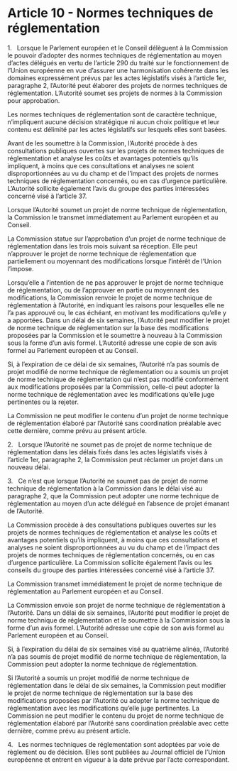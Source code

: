 # Article 10 - Normes techniques de réglementation


1.   Lorsque le Parlement européen et le Conseil délèguent à la Commission le pouvoir d’adopter des normes techniques de réglementation au moyen d’actes délégués en vertu de l’article 290 du traité sur le fonctionnement de l’Union européenne en vue d’assurer une harmonisation cohérente dans les domaines expressément prévus par les actes législatifs visés à l’article 1er, paragraphe 2, l’Autorité peut élaborer des projets de normes techniques de réglementation. L’Autorité soumet ses projets de normes à la Commission pour approbation.

Les normes techniques de réglementation sont de caractère technique, n’impliquent aucune décision stratégique ni aucun choix politique et leur contenu est délimité par les actes législatifs sur lesquels elles sont basées.

Avant de les soumettre à la Commission, l’Autorité procède à des consultations publiques ouvertes sur les projets de normes techniques de réglementation et analyse les coûts et avantages potentiels qu’ils impliquent, à moins que ces consultations et analyses ne soient disproportionnées au vu du champ et de l’impact des projets de normes techniques de réglementation concernés, ou en cas d’urgence particulière. L’Autorité sollicite également l’avis du groupe des parties intéressées concerné visé à l’article 37.

Lorsque l’Autorité soumet un projet de norme technique de réglementation, la Commission le transmet immédiatement au Parlement européen et au Conseil.

La Commission statue sur l’approbation d’un projet de norme technique de réglementation dans les trois mois suivant sa réception. Elle peut n’approuver le projet de norme technique de réglementation que partiellement ou moyennant des modifications lorsque l’intérêt de l’Union l’impose.

Lorsqu’elle a l’intention de ne pas approuver le projet de norme technique de réglementation, ou de l’approuver en partie ou moyennant des modifications, la Commission renvoie le projet de norme technique de réglementation à l’Autorité, en indiquant les raisons pour lesquelles elle ne l’a pas approuvé ou, le cas échéant, en motivant les modifications qu’elle y a apportées. Dans un délai de six semaines, l’Autorité peut modifier le projet de norme technique de réglementation sur la base des modifications proposées par la Commission et le soumettre à nouveau à la Commission sous la forme d’un avis formel. L’Autorité adresse une copie de son avis formel au Parlement européen et au Conseil.

Si, à l’expiration de ce délai de six semaines, l’Autorité n’a pas soumis de projet modifié de norme technique de réglementation ou a soumis un projet de norme technique de réglementation qui n’est pas modifié conformément aux modifications proposées par la Commission, celle-ci peut adopter la norme technique de réglementation avec les modifications qu’elle juge pertinentes ou la rejeter.

La Commission ne peut modifier le contenu d’un projet de norme technique de réglementation élaboré par l’Autorité sans coordination préalable avec cette dernière, comme prévu au présent article.

2.   Lorsque l’Autorité ne soumet pas de projet de norme technique de réglementation dans les délais fixés dans les actes législatifs visés à l’article 1er, paragraphe 2, la Commission peut réclamer un projet dans un nouveau délai.

3.   Ce n’est que lorsque l’Autorité ne soumet pas de projet de norme technique de réglementation à la Commission dans le délai visé au paragraphe 2, que la Commission peut adopter une norme technique de réglementation au moyen d’un acte délégué en l’absence de projet émanant de l’Autorité.

La Commission procède à des consultations publiques ouvertes sur les projets de normes techniques de réglementation et analyse les coûts et avantages potentiels qu’ils impliquent, à moins que ces consultations et analyses ne soient disproportionnées au vu du champ et de l’impact des projets de normes techniques de réglementation concernés, ou en cas d’urgence particulière. La Commission sollicite également l’avis ou les conseils du groupe des parties intéressées concerné visé à l’article 37.

La Commission transmet immédiatement le projet de norme technique de réglementation au Parlement européen et au Conseil.

La Commission envoie son projet de norme technique de réglementation à l’Autorité. Dans un délai de six semaines, l’Autorité peut modifier le projet de norme technique de réglementation et le soumettre à la Commission sous la forme d’un avis formel. L’Autorité adresse une copie de son avis formel au Parlement européen et au Conseil.

Si, à l’expiration du délai de six semaines visé au quatrième alinéa, l’Autorité n’a pas soumis de projet modifié de norme technique de réglementation, la Commission peut adopter la norme technique de réglementation.

Si l’Autorité a soumis un projet modifié de norme technique de réglementation dans le délai de six semaines, la Commission peut modifier le projet de norme technique de réglementation sur la base des modifications proposées par l’Autorité ou adopter la norme technique de réglementation avec les modifications qu’elle juge pertinentes. La Commission ne peut modifier le contenu du projet de norme technique de réglementation élaboré par l’Autorité sans coordination préalable avec cette dernière, comme prévu au présent article.

4.   Les normes techniques de réglementation sont adoptées par voie de règlement ou de décision. Elles sont publiées au Journal officiel de l’Union européenne et entrent en vigueur à la date prévue par l’acte correspondant.
